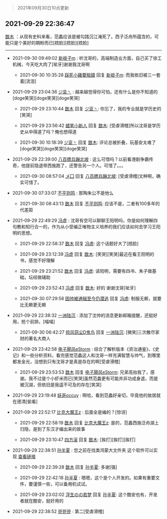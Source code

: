 > 2021年09月30日10点更新
<link rel="stylesheet" href="https://cdn.jsdelivr.net/gh/taotie6/sampleJSON@main/css/photo_show.css">
<meta name="referrer" content="no-referrer" />


 ## 2021-09-29 22:36:47 

 [㪚木](https://www.coolapk.com/feed/30352474?shareKey=N2ZhM2FlNTk3ZTJjNjE1NDdmODE~) ：从现有史料来看，范蠡应该是被勾践沉江淹死了。西子泛舟所蕴含的，可能只是个美好的期盼而已[捂脸][捂脸][捂脸] 

<div class="album">
</div>

 ------- 

- 2021-09-30 09:49:02 [新褂子m](uid=913624) : 听沈哥的，高端制造业方面，自己买了徐工机械，今天吃大肉了[呲牙]谢谢我沈哥啊 

    - 2021-09-30 10:35:28 [踩死小雞要賠錢](uid=2375908) 回复 [新褂子m](uid=913624): 而我依旧被三一套着[流泪] 

- 2021-09-29 23:04:36 [ジ衮丶](uid=494451) : 越来越觉得你可怕，还有什么是你不知道的[doge笑哭][doge笑哭][doge笑哭] 

    - 2021-09-29 23:10:44 [㪚木](uid=1081091) 回复 [ジ衮丶](uid=494451): 你忘了，我的专业就是学历史的[笑哭] 

    - 2021-09-29 23:56:42 [蜡笔小新人](uid=4236945) 回复 [㪚木](uid=1081091): [受虐滑稽]所以沈哥是学历史从中得道了吗？俺也想得道 

    - 2021-09-30 10:18:39 [ジ衮丶](uid=494451) 回复 [㪚木](uid=1081091): 评论总被折叠，玩基安太难了[doge笑哭][doge笑哭][doge笑哭] 

- 2021-09-29 22:39:00 [八百膘兵蹦北坡](uid=1105274) : 这么可惜吗？以前看港剧争霸传奇，他提前隐退带西施跑了，还警告另一个人。可惜了。。。 

    - 2021-09-30 08:57:04 [乄囗](uid=759206) 回复 [八百膘兵蹦北坡](uid=1105274): [受虐滑稽]文种啊，确实可惜了。 

- 2021-09-30 07:33:07 [不平则鸣](uid=6940259) : 那陶朱公不是他么 

    - 2021-09-30 08:43:13 [㪚木](uid=1081091) 回复 [不平则鸣](uid=6940259): 应该不是，二者有100多年的代差距 

- 2021-09-29 22:49:29 [冯虚](uid=3326548) : 沈哥有空可以聊聊王阳明吗，你是如何理解四句教和知行合一的，作为从小受编正唯物主义培养的我们应该如何去学习王阳明的思想。 

    - 2021-09-29 22:58:37 [㪚木](uid=1081091) 回复 [冯虚](uid=3326548): 这个话题好大了[捂脸] 

    - 2021-09-29 23:12:39 [冯虚](uid=3326548) 回复 [㪚木](uid=1081091): [笑哭][笑哭]最近在看王阳明的书，感觉不好理解 

    - 2021-09-29 23:21:52 [㪚木](uid=1081091) 回复 [冯虚](uid=3326548): 读阳明，需要有四书、朱子做基础，坛经做辅助 

    - 2021-09-29 23:52:43 [冯虚](uid=3326548) 回复 [㪚木](uid=1081091): 好的 谢谢沈哥[呲牙] 

    - 2021-09-30 07:29:58 [因帅被通辑至今仍潜逃](uid=832365) 回复 [冯虚](uid=3326548): 制服无赖，就要比无赖更无赖 

- 2021-09-29 22:38:32 [一洲陆沉](uid=889471) : 添加了沈帅的消息更新邮箱提醒，还挺好用，抢个前排。[喵喵] 

    - 2021-09-30 06:42:27 [掠风窃尘D鬼鸟](uid=1031080) 回复 [一洲陆沉](uid=889471): [微笑]三次散尽家财的著名大商人 

- 2021-09-29 23:42:58 [电子飓风eStorm](uid=3263736) : 综合了解析版本《资治通鉴》、《史记》和一些分析资料，看完感觉范蠡这人和沈哥一样充满智慧与帅气，到哪里都发金光，没想到只有沈哥才是真是存在的啊[受虐滑稽] 

    - 2021-09-29 23:53:53 [㪚木](uid=1081091) 回复 [电子飓风eStorm](uid=3263736): 兄弟高抬我了，感谢。我不过是个小虾米而已[笑哭]虽然范蠡更有可能并非功成身退，而是被沉湖，但依旧是我遥不可及的存在[笑哭] 

- 2021-09-29 23:19:48 [妖哥occuy](uid=1388591) : 啊哈，看到范蠡好亲切，毕竟他的故居就在德清[偷看] 

- 2021-09-29 22:52:17 [比克大魔王z](uid=824574) : 后面全是编的？[惊讶] 

    - 2021-09-29 22:58:19 [㪚木](uid=1081091) 回复 [比克大魔王z](uid=824574): 是的，范蠡西施泛舟湖上归隐，是到了东汉才编出来的故事 

    - 2021-09-29 23:10:47 [四方滚](uid=851755) 回复 [㪚木](uid=1081091): [挨打][挨打][挨打] 

- 2021-09-29 22:38:51 [孙半夏](uid=1851173) : 您之前在找类鸿蒙大文件夹  这个软件可以实现
<a class="feed-link-url" href="https://m.wandoujia.com/apps/7971780?utm_source=wap&amp;utm_medium=cpc&amp;utm_campaign=jrtt&amp;action=dl" title="https://m.wandoujia.com/apps/7971780?utm_source=wap&amp;utm_medium=cpc&amp;utm_campaign=jrtt&amp;action=dl" target="_blank" rel="nofollow">查看链接</a> 

    - 2021-09-29 22:39:28 [㪚木](uid=1081091) 回复 [孙半夏](uid=1851173): 多谢[强] 

    - 2021-09-29 22:42:18 [孙半夏](uid=1851173) : 嗯嗯，这个是个人开发的。如果有重要文件，要谨慎一些，可以备用机试试。 

    - 2021-09-29 23:02:02 [浮生のの若梦](uid=1701812) 回复 [孙半夏](uid=1851173): 这个酷安也有，开发者就在酷安，挺好用的 

- 2021-09-29 22:38:52 [戼戼戼](uid=4044548) : 第二[受虐滑稽] 


